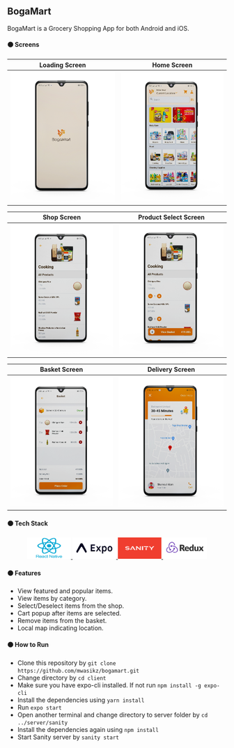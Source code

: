 ## BogaMart
BogaMart is a Grocery Shopping App for both Android and iOS. 
#### :orange_circle: Screens

Loading Screen             |  Home Screen
:-------------------------:|:-------------------------:
<img src="https://github.com/mwasikz/bogamart/blob/main/ScreenShots/Loading_Screen.png" width="600"> | <img src="https://github.com/mwasikz/bogamart/blob/main/ScreenShots/Home_Screen.png" width="600">

Shop Screen             |  Product Select Screen
:-------------------------:|:-------------------------:
<img src="https://github.com/mwasikz/bogamart/blob/main/ScreenShots/Shop_Screen.png" width="600"> | <img src="https://github.com/mwasikz/bogamart/blob/main/ScreenShots/Product_Select_Screen.png" width="600">

Basket Screen             |  Delivery Screen
:-------------------------:|:-------------------------:
<img src="https://github.com/mwasikz/bogamart/blob/main/ScreenShots/Basket_Screen.png" width="600">| <img src="https://github.com/mwasikz/bogamart/blob/main/ScreenShots/Delivery_Screen.png" width="600">

#### :orange_circle: Tech Stack

<p align="center">
  <a href="https://reactnative.dev/">
  <img src="https://github.com/mwasikz/bogamart/blob/main/ScreenShots/React_Native.png" width="100" />
  </a>
  <a href="https://expo.dev/">
  <img src="https://github.com/mwasikz/bogamart/blob/main/ScreenShots/Expo_Logo.png" width="100" /> 
  </a>
  <a href="https://www.sanity.io/">
  <img src="https://github.com/mwasikz/bogamart/blob/main/ScreenShots/Sanity_R.png" width="100" />
  </a>
  <a href="https://redux.js.org/">
  <img src="https://github.com/mwasikz/bogamart/blob/main/ScreenShots/Redux.png" width="100" />
  </a>
</p>


#### :orange_circle: Features
- View featured and popular items.
- View items by category.
- Select/Deselect items from the shop.
- Cart popup after items are selected.
- Remove items from the basket.
- Local map indicating location. 

#### :orange_circle: How to Run
- Clone this repository by `git clone https://github.com/mwasikz/bogamart.git `
- Change directory by `cd client`
- Make sure you have expo-cli installed. If not run `npm install -g expo-cli`
- Install the dependencies using `yarn install`
- Run `expo start`
- Open another terminal and change directory to server folder by `cd ../server/sanity`
- Install the dependencies again using `npm install`
- Start Sanity server by `sanity start`
